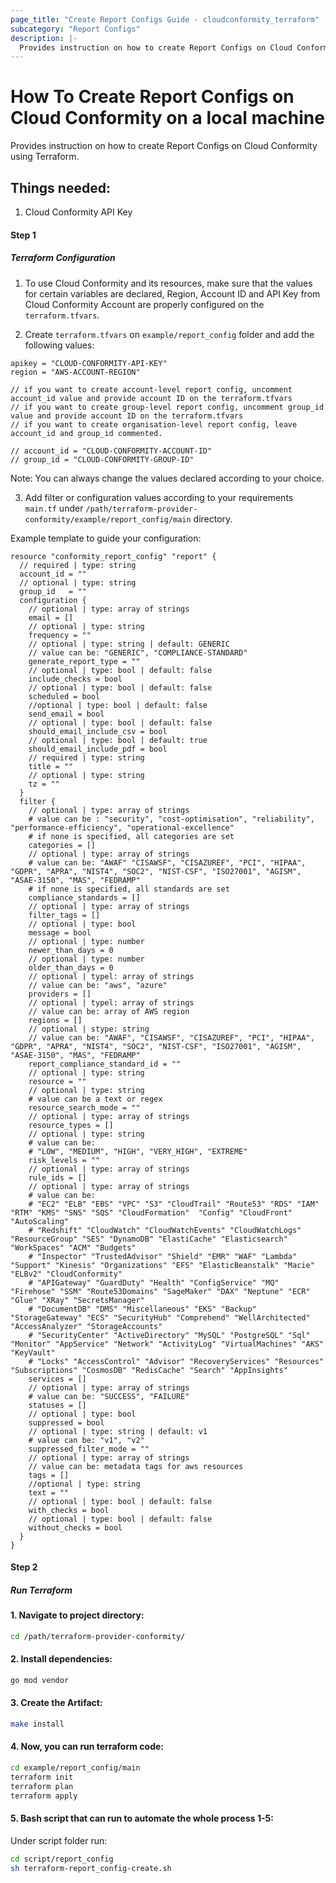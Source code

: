 ```yaml
---
page_title: "Create Report Configs Guide - cloudconformity_terraform"
subcategory: "Report Configs"
description: |-
  Provides instruction on how to create Report Configs on Cloud Conformity using Terraform.
---
```


# How To Create Report Configs on Cloud Conformity on a local machine
Provides instruction on how to create Report Configs on Cloud Conformity using Terraform.

## Things needed:
1. Cloud Conformity API Key

#### Step 1

##### Terraform Configuration

1. To use Cloud Conformity and its resources, make sure that the values for certain variables are declared, Region, Account ID and API Key from Cloud Conformity Account are properly configured on the `terraform.tfvars`.

2. Create `terraform.tfvars` on `example/report_config` folder and add the following values:

```
apikey = "CLOUD-CONFORMITY-API-KEY"
region = "AWS-ACCOUNT-REGION"

// if you want to create account-level report config, uncomment account_id value and provide account ID on the terraform.tfvars
// if you want to create group-level report config, uncomment group_id value and provide account ID on the terraform.tfvars
// if you want to create organisation-level report config, leave account_id and group_id commented.

// account_id = "CLOUD-CONFORMITY-ACCOUNT-ID" 
// group_id = "CLOUD-CONFORMITY-GROUP-ID"
```
Note: You can always change the values declared according to your choice.

3. Add filter or configuration values according to your requirements `main.tf` under `/path/terraform-provider-conformity/example/report_config/main` directory.

Example template to guide your configuration:

```
resource "conformity_report_config" "report" {
  // required | type: string
  account_id = "" 
  // optional | type: string
  group_id   = ""   
  configuration { 
    // optional | type: array of strings
    email = [] 
    // optional | type: string
    frequency = ""
    // optional | type: string | default: GENERIC
    // value can be: "GENERIC", "COMPLIANCE-STANDARD"
    generate_report_type = "" 
    // optional | type: bool | default: false
    include_checks = bool
    // optional | type: bool | default: false
    scheduled = bool
    //optional | type: bool | default: false
    send_email = bool
    // optional | type: bool | default: false
    should_email_include_csv = bool
    // optional | type: bool | default: true
    should_email_include_pdf = bool
    // required | type: string 
    title = ""
    // optional | type: string
    tz = ""
  }
  filter {
    // optional | type: array of strings 
    # value can be : "security", "cost-optimisation", "reliability", "performance-efficiency", "operational-excellence"
    # if none is specified, all categories are set
    categories = []
    // optional | type: array of strings
    # value can be: "AWAF" "CISAWSF", "CISAZUREF", "PCI", "HIPAA", "GDPR", "APRA", "NIST4", "SOC2", "NIST-CSF", "ISO27001", "AGISM", "ASAE-3150", "MAS", "FEDRAMP"
    # if none is specified, all standards are set
    compliance_standards = []
    // optional | type: array of strings 
    filter_tags = []
    // optional | type: bool
    message = bool
    // optional | type: number
    newer_than_days = 0
    // optional | type: number
    older_than_days = 0
    // optional | typel: array of strings
    // value can be: "aws", "azure"
    providers = []
    // optional | typel: array of strings
    // value can be: array of AWS region
    regions = []
    // optional | stype: string
    // value can be: "AWAF", "CISAWSF", "CISAZUREF", "PCI", "HIPAA", "GDPR", "APRA", "NIST4", "SOC2", "NIST-CSF", "ISO27001", "AGISM", "ASAE-3150", "MAS", "FEDRAMP"
    report_compliance_standard_id = ""
    // optional | type: string
    resource = ""
    // optional | type: string 
    # value can be a text or regex
    resource_search_mode = ""
    // optional | type: array of strings
    resource_types = []
    // optional | type: string
    # value can be: 
    # "LOW", "MEDIUM", "HIGH", "VERY_HIGH", "EXTREME"
    risk_levels = ""
    // optional | type: array of strings
    rule_ids = []
    // optional | type: array of strings
    # value can be: 
    # "EC2" "ELB" "EBS" "VPC" "S3" "CloudTrail" "Route53" "RDS" "IAM" "RTM" "KMS" "SNS" "SQS" "CloudFormation"  "Config" "CloudFront" "AutoScaling" 
    # "Redshift" "CloudWatch" "CloudWatchEvents" "CloudWatchLogs" "ResourceGroup" "SES" "DynamoDB" "ElastiCache" "Elasticsearch" "WorkSpaces" "ACM" "Budgets" 
    # "Inspector" "TrustedAdvisor" "Shield" "EMR" "WAF" "Lambda" "Support" "Kinesis" "Organizations" "EFS" "ElasticBeanstalk" "Macie" "ELBv2" "CloudConformity" 
    # "APIGateway" "GuardDuty" "Health" "ConfigService" "MQ" "Firehose" "SSM" "Route53Domains" "SageMaker" "DAX" "Neptune" "ECR" "Glue" "XRay" "SecretsManager" 
    # "DocumentDB" "DMS" "Miscellaneous" "EKS" "Backup" "StorageGateway" "ECS" "SecurityHub" "Comprehend" "WellArchitected" "AccessAnalyzer" "StorageAccounts" 
    # "SecurityCenter" "ActiveDirectory" "MySQL" "PostgreSQL" "Sql" "Monitor" "AppService" "Network" "ActivityLog" "VirtualMachines" "AKS" "KeyVault" 
    # "Locks" "AccessControl" "Advisor" "RecoveryServices" "Resources" "Subscriptions" "CosmosDB" "RedisCache" "Search" "AppInsights"
    services = []
    // optional | type: array of strings
    # value can be: "SUCCESS", "FAILURE"
    statuses = []
    // optional | type: bool
    suppressed = bool
    // optional | type: string | default: v1
    # value can be: "v1", "v2"
    suppressed_filter_mode = ""
    // optional | type: array of strings
    // value can be: metadata tags for aws resources
    tags = []
    //optional | type: string
    text = ""
    // optional | type: bool | default: false
    with_checks = bool
    // optional | type: bool | default: false
    without_checks = bool
  }
}
```

#### Step 2

##### Run Terraform

#### 1. Navigate to project directory:
```sh
cd /path/terraform-provider-conformity/
```
#### 2. Install dependencies:
```sh
go mod vendor
```
#### 3. Create the Artifact:
```sh
make install
```
#### 4. Now, you can run terraform code:
```sh
cd example/report_config/main
terraform init
terraform plan
terraform apply
```
#### 5. Bash script that can run to automate the whole process 1-5:

Under script folder run:
```sh
cd script/report_config
sh terraform-report_config-create.sh
```
